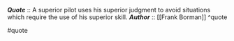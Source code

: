 ***Quote***  :: A superior pilot uses his superior judgment to avoid situations which require the use of his superior skill.
***Author*** :: [[Frank Borman]]
^quote

#quote